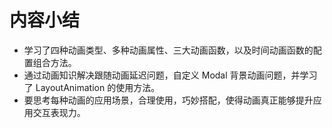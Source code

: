 # 内容小结
* 学习了四种动画类型、多种动画属性、三大动画函数，以及时间动画函数的配置组合方法。
* 通过动画知识解决跟随动画延迟问题，自定义 Modal 背景动画问题，并学习了 LayoutAnimation 的使用方法。
* 要思考每种动画的应用场景，合理使用，巧妙搭配，使得动画真正能够提升应用交互表现力。